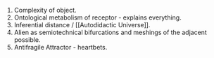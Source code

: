 1. Complexity of object.
2. Ontological metabolism of  receptor - explains everything.
3. Inferential distance / [[Autodidactic Universe]].
4. Alien as semiotechnical  bifurcations and meshings of the adjacent possible.
5. Antifragile Attractor - heartbets.
